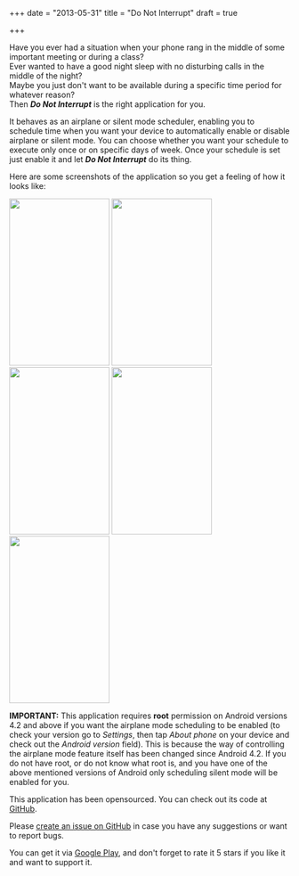 +++
date = "2013-05-31"
title = "Do Not Interrupt"
draft = true

+++

Have you ever had a situation when your phone rang in the middle of some important meeting or during a class?<br>
Ever wanted to have a good night sleep with no disturbing calls in the middle of the night?<br>
Maybe you just don't want to be available during a specific time period for whatever reason?<br>
Then ***Do Not Interrupt*** is the right application for you.

It behaves as an airplane or silent mode scheduler, enabling you to schedule time when you want your device to automatically enable or disable airplane or silent mode. You can choose whether you want your schedule to execute only once or on specific days of week. Once your schedule is set just enable it and let ***Do Not Interrupt*** do its thing.

Here are some screenshots of the application so you get a feeling of how it looks like:

<a href="/assets/do-not-interrupt/06.png"><img src="/assets/do-not-interrupt/06.png" width="180" height="300" /></a>
<a href="/assets/do-not-interrupt/03.png"><img src="/assets/do-not-interrupt/03.png" width="180" height="300" /></a>
<a href="/assets/do-not-interrupt/04.png"><img src="/assets/do-not-interrupt/04.png" width="180" height="300" /></a>
<a href="/assets/do-not-interrupt/05.png"><img src="/assets/do-not-interrupt/05.png" width="180" height="300" /></a>
<a href="/assets/do-not-interrupt/07.png"><img src="/assets/do-not-interrupt/07.png" width="180" height="300" /></a>

**IMPORTANT:** This application requires **root** permission on Android versions 4.2 and above if you want the airplane mode scheduling to be enabled (to check your version go to _Settings_, then tap _About phone_ on your device and check out the _Android version_ field). This is because the way of controlling the airplane mode feature itself has been changed since Android 4.2. If you do not have root, or do not know what root is, and you have one of the above mentioned versions of Android only scheduling silent mode will be enabled for you.

This application has been opensourced. You can check out its code at <a href="https://github.com/genie-code/ttr" target="_blank">GitHub</a>.

Please <a href="https://github.com/genie-code/ttr/issues/new" target="_blank">create an issue on GitHub</a> in case you have any suggestions or want to report bugs.

You can get it via <a title="Google Play Do Not Interrupt Link" href="https://play.google.com/store/apps/details?id=net.geniecode.ttr" target="_blank">Google Play</a>, and don't forget to rate it 5 stars if you like it and want to support it.

